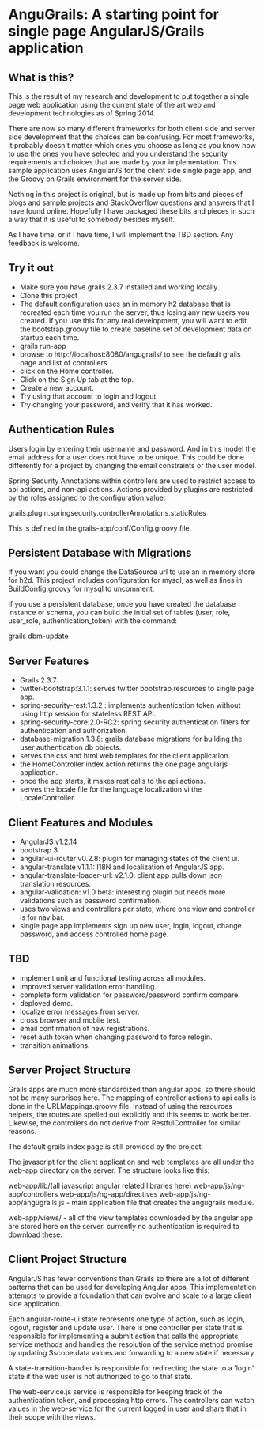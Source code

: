 AnguGrails: A starting point for single page AngularJS/Grails application
=========================================================================

What is this?
-------------

This is the result of my research and development to put together a single page web application using
the current state of the art web and development technologies as of Spring 2014. 

There are now so many different frameworks for both client side and server side development that
the choices can be confusing. For most frameworks, it probably doesn't matter which ones you choose
as long as you know how to use the ones you have selected and you understand the security requirements
and choices that are made by your implementation.  This sample application uses AngularJS for the client
side single page app, and the Groovy on Grails environment for the server side.

Nothing in this project is original, but is made up from bits and pieces of blogs and sample projects and
StackOverflow questions and answers that I have found online. Hopefully I have packaged these bits and pieces
in such a way that it is useful to somebody besides myself.

As I have time, or if I have time, I will implement the TBD section. Any feedback is welcome.


Try it out
-----------

  * Make sure you have grails 2.3.7 installed and working locally.
  * Clone this project
  * The default configuration uses an in memory h2 database that is recreated each time you run the server,
    thus losing any new users you created. If you use this for any real development, you will want to edit
    the bootstrap.groovy file to create baseline set of development data on startup each time.
  * grails run-app
  * browse to http://localhost:8080/angugrails/ to see the default grails page and list of controllers
  * click on the Home controller.
  * Click on the Sign Up tab at the top.
  * Create a new account.
  * Try using that account to login and logout.
  * Try changing your password, and verify that it has worked.


Authentication Rules
--------------------

Users login by entering their username and password. And in this model the email address for a user does not have
to be unique. This could be done differently for a project by changing the email constraints or the user model.

Spring Security Annotations within controllers are used to restrict access to api actions, and non-api actions.
Actions provided by plugins are restricted by the roles assigned to the configuration value:

grails.plugin.springsecurity.controllerAnnotations.staticRules

This is defined in the grails-app/conf/Config.groovy file.


Persistent Database with Migrations
-----------------------------------

If you want you could change the DataSource url to use an in memory store for h2d. This project includes configuration
for mysql, as well as lines in BuildConfig.groovy for mysql to uncomment.

If you use a persistent database, once you have created the database instance or schema, you can build the
initial set of tables (user, role, user_role, authentication_token) with the command:

grails dbm-update



Server Features
----------------

  * Grails 2.3.7
  * twitter-bootstrap:3.1.1: serves twitter bootstrap resources to single page app.
  * spring-security-rest:1.3.2 : implements authentication token without using http session for stateless REST API.
  * spring-security-core:2.0-RC2: spring security authentication filters for authentication and authorization.
  * database-migration:1.3.8: grails database migrations for building the user authentication db objects.
  * serves the css and html web templates for the client application.
  * the HomeController index action returns the one page angularjs application.
  * once the app starts, it makes rest calls to the api actions.
  * serves the locale file for the language localization vi the LocaleController.


Client Features and Modules
---------------------------

  * AngularJS v1.2.14
  * bootstrap 3
  * angular-ui-router v0.2.8: plugin for managing states of the client ui.
  * angular-translate v1.1.1: I18N and localization of AngularJS app.
  * angular-translate-loader-url: v2.1.0: client app pulls down json translation resources.
  * angular-validation: v1.0 beta: interesting plugin but needs more validations such as password confirmation.
  * uses two views and controllers per state, where one view and controller is for nav bar.
  * single page app implements sign up new user, login, logout, change password,
    and access controlled home page.

TBD
---

  * implement unit and functional testing across all modules.
  * improved server validation error handling.
  * complete form validation for password/password confirm compare.
  * deployed demo.
  * localize error messages from server.
  * cross browser and mobile test.
  * email confirmation of new registrations.
  * reset auth token when changing password to force relogin.
  * transition animations.


Server Project Structure
------------------------

Grails apps are much more standardized than angular apps, so there should not be
many surprises here. The mapping of controller actions to api calls is done in the
URLMappings.groovy file. Instead of using the resources helpers, the routes are
spelled out explicitly and this seems to work better. Likewise, the controllers do not derive from RestfulController
for similar reasons.

The default grails index page is still provided by the project.

The javascript for the client application and web templates are all under the web-app
directory on the server. The structure looks like this:


web-app/lib/(all javascript angular related libraries here)
web-app/js/ng-app/controllers
web-app/js/ng-app/directives
web-app/js/ng-app/angugrails.js - main application file that creates the angugrails module.

web-app/views/ - all of the view templates downloaded by the angular app are stored here on
   the server. currently no authentication is required to download these.


Client Project Structure
------------------------

AngularJS has fewer conventions than Grails so there are a lot of different patterns
that can be used for developing Angular apps. This implementation attempts to provide
a foundation that can evolve and scale to a large client side application.

Each angular-route-ui state represents one type of action, such as login, logout,
register and update user. There is one controller per state that is responsible
for implementing a submit action that calls the appropriate service methods and
handles the resolution of the service method promise by updating $scope.data values
and forwarding to a new state if necessary.

A state-transition-handler is responsible for redirecting the state to a 'login' state
if the web user is not authorized to go to that state.


The web-service.js service is responsible for keeping track of the authentication
token, and processing http errors. The controllers can watch values in the web-service for
the current logged in user and share that in their scope with the views.








